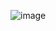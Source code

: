 ![image](https://github.com/guga2002/GA.TradeMarket.Api/assets/74540934/3bd17c6c-701c-4fc1-a04c-c24dfe3ef7e0)
